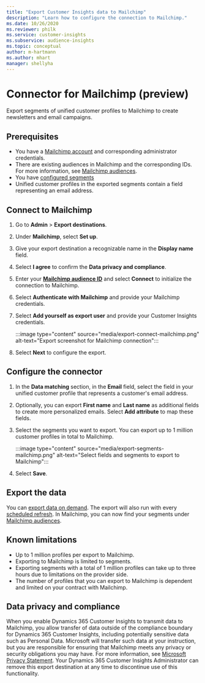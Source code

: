 ```yaml
---
title: "Export Customer Insights data to Mailchimp"
description: "Learn how to configure the connection to Mailchimp."
ms.date: 10/26/2020
ms.reviewer: philk
ms.service: customer-insights
ms.subservice: audience-insights
ms.topic: conceptual
author: m-hartmann
ms.author: mhart
manager: shellyha
---
```


# Connector for Mailchimp (preview)

Export segments of unified customer profiles to Mailchimp to create newsletters and email campaigns.

## Prerequisites

-	You have a [Mailchimp account](https://mailchimp.com/) and corresponding administrator credentials.
-	There are existing audiences in Mailchimp and the corresponding IDs. For more information, see [Mailchimp audiences](https://mailchimp.com/help/create-audience/).
-	You have [configured segments](segments.md)
-	Unified customer profiles in the exported segments contain a field representing an email address.

## Connect to Mailchimp

1. Go to **Admin** > **Export destinations**.

1. Under **Mailchimp**, select **Set up**.

1. Give your export destination a recognizable name in the **Display name** field.

1. Select **I agree** to confirm the **Data privacy and compliance**.

1. Enter your **[Mailchimp audience ID](https://mailchimp.com/help/find-audience-id/)** and select **Connect** to initialize the connection to Mailchimp.

1. Select **Authenticate with Mailchimp** and provide your Mailchimp credentials.

1. Select **Add yourself as export user** and provide your Customer Insights credentials.

   :::image type="content" source="media/export-connect-mailchimp.png" alt-text="Export screenshot for Mailchimp connection":::

1. Select **Next** to configure the export.

## Configure the connector

1. In the **Data matching** section, in the **Email** field, select the field in your unified customer profile that represents a customer's email address. 

1. Optionally, you can export **First name** and **Last name** as additional fields to create more personalized emails. Select **Add attribute** to map these fields.

1. Select the segments you want to export. You can export up to 1 million customer profiles in total to Mailchimp.

   :::image type="content" source="media/export-segments-mailchimp.png" alt-text="Select fields and segments to export to Mailchimp":::

1. Select **Save**.

## Export the data

You can [export data on demand](export-destinations.md). The export will also run with every [scheduled refresh](system.md#schedule-tab). In Mailchimp, you can now find your segments under [Mailchimp audiences](https://mailchimp.com/help/create-audience/).

## Known limitations

- Up to 1 million profiles per export to Mailchimp.
- Exporting to Mailchimp is limited to segments.
- Exporting segments with a total of 1 million profiles can take up to three hours due to limitations on the provider side. 
- The number of profiles that you can export to Mailchimp is dependent and limited on your contract with Mailchimp.

## Data privacy and compliance

When you enable Dynamics 365 Customer Insights to transmit data to Mailchimp, you allow transfer of data outside of the compliance boundary for Dynamics 365 Customer Insights, including potentially sensitive data such as Personal Data. Microsoft will transfer such data at your instruction, but you are responsible for ensuring that Mailchimp meets any privacy or security obligations you may have. For more information, see [Microsoft Privacy Statement](https://go.microsoft.com/fwlink/?linkid=396732).
Your Dynamics 365 Customer Insights Administrator can remove this export destination at any time to discontinue use of this functionality.
